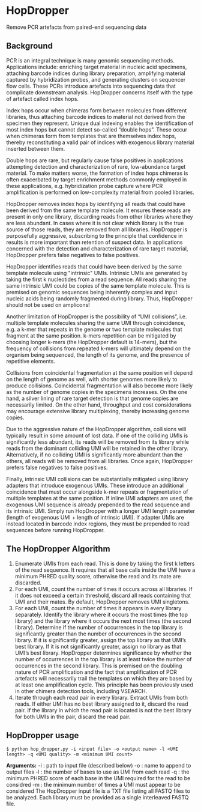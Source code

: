 # HopDropper
Remove PCR artefacts from paired-end sequencing data
## Background
PCR is an integral technique is many genomic sequencing methods. Applications include: enriching target material in nucleic acid specimens, attaching barcode indices during library preparation, amplifying material captured by hybridization probes, and generating clusters on sequencer flow cells. These PCRs introduce artefacts into sequencing data that complicate downstream analysis. HopDropper concerns itself with the type of artefact called index hops.

Index hops occur when chimeras form between molecules from different libraries, thus attaching barcode indices to material not derived from the specimen they represent. Unique dual indexing enables the identification of most index hops but cannot detect so-called “double hops”. These occur when chimeras form from templates that are themselves index hops, thereby reconstituting a valid pair of indices with exogenous library material inserted between them.

Double hops are rare, but regularly cause false positives in applications attempting detection and characterization of rare, low-abundance target material. To make matters worse, the formation of index hops chimeras is often exacerbated by target enrichment methods commonly employed in these applications, e.g. hybridization probe capture where PCR amplification is performed on low-complexity material from pooled libraries.

HopDropper removes index hops by identifying all reads that could have been derived from the same template molecule. It ensures these reads are present in only one library, discarding reads from other libraries where they are less abundant. In cases where it is not clear which library is the true source of those reads, they are removed from all libraries. HopDropper is purposefully aggressive, subscribing to the principle that confidence in results is more important than retention of suspect data. In applications concerned with the detection and characterization of rare target material, HopDropper prefers false negatives to false positives.

HopDropper identifies reads that could have been derived by the same template molecule using "intrinsic" UMIs. Intrinsic UMIs are generated by taking the first k nucleotides from a read sequence. All reads sharing the same intrinsic UMI could be copies of the same template molecule. This is premised on genomic sequences being inherently complex and input nucleic acids being randomly fragmented during library. Thus, HopDropper should not be used on amplicons!

Another limitation of HopDropper is the possibility of “UMI collisions”, i.e. multiple template molecules sharing the same UMI through coincidence, e.g. a k-mer that repeats in the genome or two template molecules that fragment at the same position. k-mers repetition can be mitigated by choosing longer k-mers (the HopDropper default is 14-mers), but the frequency of collisions from repeated k-mers will ultimately depend on the organism being sequenced, the length of its genome, and the presence of repetitive elements.

Collisions from coincidental fragmentation at the same position will depend on the length of genome as well, with shorter genomes more likely to produce collisions. Coincidental fragmentation will also become more likely as the number of genome copies in the specimens increases. On the one hand, a silver lining of rare target detection is that genome copies are necessarily limited. On the other hand, throughput and cost considerations may encourage extensive library multiplexing, thereby increasing genome copies.

Due to the aggressive nature of the HopDropper algorithm, collisions will typically result in some amount of lost data. If one of the colliding UMIs is significantly less abundant, its reads will be removed from its library while reads from the dominant colliding UMI will be retained in the other library. Alternatively, if no colliding UMI is significantly more abundant than the others, all reads will be removed from all libraries. Once again, HopDropper prefers false negatives to false positives.

Finally, intrinsic UMI collisions can be substantially mitigated using library adapters that introduce exogenous UMIs. These introduce an additional coincidence that must occur alongside k-mer repeats or fragmentation of multiple templates at the same position. If inline UMI adapters are used, the exogenous UMI sequence is already prepended to the read sequence and its intrinsic UMI. Simply run HopDropper with a longer UMI length parameter (length of exogenous UMI + length of intrinsic UMI). If adapter UMIs are instead located in barcode index regions, they must be prepended to read sequences before running HopDropper.

## The HopDropper Algorithm
1.	Enumerate UMIs from each read. This is done by taking the first k letters of the read sequence. It requires that all base calls inside the UMI have a minimum PHRED quality score, otherwise the read and its mate are discarded.
2.	For each UMI, count the number of times it occurs across all libraries. If it does not exceed a certain threshold, discard all reads containing that UMI and their mates. By default, HopDropper removes UMI singletons.
3.	For each UMI, count the number of times it appears in every library separately. Identify the library where it occurs the most times (the top library) and the library where it occurs the next most times (the second library). Determine if the number of occurrences in the top library is significantly greater than the number of occurrences in the second library. If it is significantly greater, assign the top library as that UMI’s best library. If it is not significantly greater, assign no library as that UMI’s best library.
HopDropper determines significance by whether the number of occurrences in the top library is at least twice the number of occurrences in the second library. This is premised on the doubling nature of PCR amplification and the fact that amplification of PCR artefacts will necessarily trail the templates on which they are based by at least one amplification cycle. This principle has been previously used in other chimera detection tools, including VSEARCH.
4.	Iterate through each read pair in every library. Extract UMIs from both reads. If either UMI has no best library assigned to it, discard the read pair. If the library in which the read pair is located is not the best library for both UMIs in the pair, discard the read pair.

## HopDropper usage
```
$ python hop_dropper.py -i <input file> -o <output name> -l <UMI length> -q <UMI quality> -m <minimum UMI count>
```
<b>Arguments:</b>
    -i : path to input file (described below)
    -o : name to append to output files
    -l : the number of bases to use as UMI from each read
    -q : the minimum PHRED score of each base in the UMI required for the read to be considred
    -m : the minimum number of times a UMI must appear to be considered
The HopDropper input file is a TXT file listing all FASTQ files to be analyzed. Each library must be provided as a single interleaved FASTQ file.
